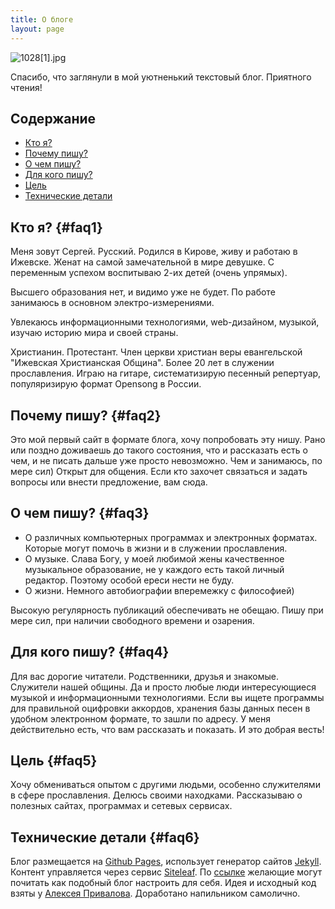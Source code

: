 ```yaml
---
title: О блоге
layout: page
---
```


![1028\[1\].jpg](/uploads/1028%5B1%5D.jpg)

Спасибо, что заглянули в мой уютненький текстовый блог.
Приятного чтения!
## Содержание

* [Кто я?](#faq1)
* [Почему пишу?](#faq2)
* [О чем пишу?](#faq3)
* [Для кого пишу?](#faq4)
* [Цель](#faq5)
* [Технические детали](#faq6)

## Кто я?  {#faq1}
Меня зовут Сергей. Русский. 
Родился в Кирове, живу и работаю в Ижевске. 
Женат на самой замечательной в мире девушке. С переменным успехом воспитываю 2-их детей (очень упрямых).

Высшего образования нет, и видимо уже не будет. 
По работе занимаюсь в основном электро-измерениями.

Увлекаюсь информационными технологиями, web-дизайном, музыкой, изучаю историю мира и своей страны.

Христианин. Протестант. Член церкви христиан веры евангельской "Ижевская Христианская Община".
Более 20 лет в служении прославления. Играю на гитаре, систематизирую песенный репертуар, популяризирую формат Opensong в России.

## Почему пишу?  {#faq2}
Это мой первый сайт в формате блога, хочу попробовать эту нишу. 
Рано или поздно доживаешь до такого состояния, что и рассказать есть о чем, и не писать дальше уже просто невозможно. Чем и занимаюсь, по мере сил)
Открыт для общения. Если кто захочет связаться и задать вопросы или внести предложение, вам сюда.

## О чем пишу?  {#faq3}
* О различных компьютерных программах и электронных форматах. Которые могут помочь в жизни и в служении прославления.
* О музыке. Слава Богу, у моей любимой жены качественное музыкальное образование, не у каждого есть такой личный редактор. Поэтому особой ереси нести не буду.
* О жизни. Немного автобиографии вперемежку с философией) 

Высокую регулярность публикаций обеспечивать не обещаю. Пишу при мере сил, при наличии свободного времени и озарения.

## Для кого пишу?  {#faq4}
Для вас дорогие читатели.
Родственники, друзья и знакомые. Служители нашей общины. Да и просто любые люди интересующиеся музыкой и информационными технологиями. Если вы ищете программы для  правильной оцифровки аккордов, хранения базы данных песен в удобном электронном формате, то зашли по адресу. У меня действительно есть, что вам рассказать и показать. И это добрая весть!

## Цель  {#faq5}
Хочу обмениваться опытом с другими людьми, особенно служителями в сфере прославления.
Делюсь своими  находками. Рассказываю о полезных сайтах, программах и сетевых сервисах.

## Технические детали  {#faq6}
Блог размещается на [Github Pages](https://pages.github.com/), использует генератор сайтов [Jekyll](http://jekyllrb.com/). Контент управляется через сервис [Siteleaf](https://www.siteleaf.com/). По [ссылке](https://sergknyz.github.io/setup-blog-on-github/) желающие могут почитать как подобный блог настроить для себя. Идея и исходный код взяты у [Алексея Привалова](http://alexprivalov.org/). Доработано напильником самолично.
